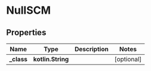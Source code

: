 
# NullSCM

## Properties
Name | Type | Description | Notes
------------ | ------------- | ------------- | -------------
**_class** | **kotlin.String** |  |  [optional]



